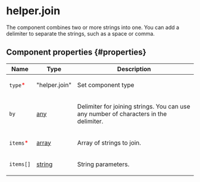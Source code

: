 # helper.join

The component combines two or more strings into one. You can add a delimiter to separate the strings, such as a space or comma.

## Component properties {#properties}

| Name                                      | Type                                                                             | Description                                                                                  |
| ----------------------------------------- | -------------------------------------------------------------------------------- | -------------------------------------------------------------------------------------------- |
| `type`<span style="color: red">\*</span>  | "helper.join"                                                                    | <p>Set component type</p>                                                                    |
| `by`                                      | <a class="xref popup-link" href="../concepts/types.dita#types/any">any</a>       | <p>Delimiter for joining strings. You can use any number of characters in the delimiter.</p> |
| `items`<span style="color: red">\*</span> | <a class="xref popup-link" href="../concepts/types.dita#types/array">array</a>   | <p>Array of strings to join.</p>                                                             |
| `items[]`                                 | <a class="xref popup-link" href="../concepts/types.dita#types/string">string</a> | <p>String parameters.</p>                                                                    |
